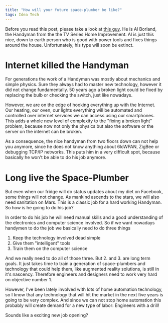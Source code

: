 ```yaml
---
title: "How will your future space-plumber be like?"
tags: Idea Tech
---
```


Before you read this post, please take a look at [this guy](http://exchange.thohr-music.de/al.jpg). He is Al Borland, the Handyman from the the TV Series Home Improvement. Al is just this nice, down to earth person who is good with power tools and fixes things around the house. Unfortunately, his type will soon be extinct.

# Internet killed the Handyman
For generations the work of a Handyman was mostly about mechanics and simple physics. Sure they always had to master new technology, however it did not change fundamentally. 50 years ago a broken light could be fixed by replacing the bulb or checking the switch, just like nowadays.

However, we are on the edge of hooking everything up with the Internet. Our heating, our oven, our lights everything will be automated and controlled over internet services we can access using our smartphones. This adds a whole new level of complexity to the "fixing a broken light" problem, because now not only the physics but also the software or the server on the internet can be broken.

As a consequence, the nice handyman from two floors down can not help you anymore, since he does not know anything about 6loWPAN, ZigBee or debugging TCP/IP networks. This puts him in a very difficult spot, because basically he won't be able to do his job anymore.

# Long live the Space-Plumber
But even when our fridge will do status updates about my diet on Facebook, some things will not change. As mankind ascends to the stars, we will also need sanitation on Mars. This is a classic job for a hard working Handyman. So how is he going to do his job?

In order to do his job he will need manual skills and a good understanding of the electronics and computer science involved. So if we want nowadays handymen to do the job we basically need to do three things

1. Keep the technology involved dead simple
2. Give them "intelligent" tools
3. Train them on the computer science

And we really need to do all of those three. But 2. and 3. are long term goals. It just takes time to train a generation of space-plumbers and technology that could help them, like augmented reality solutions, is still in it's nascency. Therefore engineers and designers need to work very hard on objective number 1.

However, I've been lately involved with lots of home automation technology, so I know that any technology that will hit the market in the next five years is going to be very complex. And since we can not stop home automation this probably will create demand for a new type of labor: Engineers with a drill!

Sounds like a exciting new job opening?
